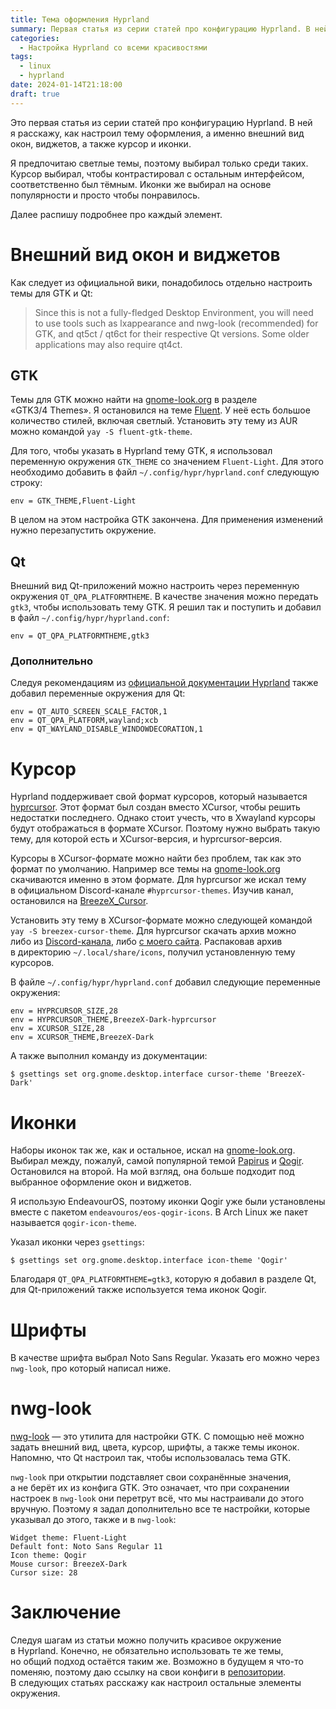 ```yaml
---
title: Тема оформления Hyprland
summary: Первая статья из серии статей про конфигурацию Hyprland. В ней я расскажу как настроил тему оформления, а именно внешний вид окон и виджетов, курсор и иконки.
categories:
  - Настройка Hyprland со всеми красивостями
tags:
  - linux
  - hyprland
date: 2024-01-14T21:18:00
draft: true
---
```


Это первая статья из&nbsp;серии статей про конфигурацию Hyprland. В&nbsp;ней я&nbsp;расскажу, как настроил тему оформления, а&nbsp;именно внешний вид окон, виджетов, а&nbsp;также курсор и&nbsp;иконки.

Я&nbsp;предпочитаю светлые темы, поэтому выбирал только среди таких. Курсор выбирал, чтобы контрастировал с&nbsp;остальным интерфейсом, соответственно был тёмным. Иконки&nbsp;же выбирал на&nbsp;основе популярности и&nbsp;просто чтобы понравилось.

Далее распишу подробнее про каждый элемент.

# Внешний вид окон и&nbsp;виджетов

Как следует из&nbsp;официальной вики, понадобилось отдельно настроить темы для GTK и&nbsp;Qt:

> Since this is&nbsp;not a&nbsp;fully-fledged Desktop Environment, you will need to&nbsp;use tools such as&nbsp;lxappearance and nwg-look (recommended) for GTK, and qt5ct&nbsp;/ qt6ct for their respective&nbsp;Qt versions. Some older applications may also require qt4ct.

## GTK

Темы для GTK можно найти&nbsp;на [gnome-look.org](https://www.gnome-look.org/) в&nbsp;разделе &laquo;GTK3/4&nbsp;Themes&raquo;. Я&nbsp;остановился на&nbsp;теме [Fluent](https://github.com/vinceliuice/Fluent-gtk-theme). У&nbsp;неё есть большое количество стилей, включая светлый. Установить эту тему из&nbsp;AUR можно командой `yay -S fluent-gtk-theme`.

Для того, чтобы указать в&nbsp;Hyprland тему GTK, я&nbsp;использовал переменную окружения `GTK_THEME` со&nbsp;значением `Fluent-Light`. Для этого необходимо добавить в&nbsp;файл `~/.config/hypr/hyprland.conf` следующую строку:

```
env = GTK_THEME,Fluent-Light
```

В&nbsp;целом на&nbsp;этом настройка GTK закончена. Для применения изменений нужно перезапустить окружение.

## Qt

Внешний вид Qt-приложений можно настроить через переменную окружения `QT_QPA_PLATFORMTHEME`. В&nbsp;качестве значения можно передать `gtk3`, чтобы использовать тему GTK. Я&nbsp;решил так и&nbsp;поступить и&nbsp;добавил в&nbsp;файл `~/.config/hypr/hyprland.conf`:

```
env = QT_QPA_PLATFORMTHEME,gtk3
```

### Дополнительно

Следуя рекомендациям&nbsp;из [официальной документации Hyprland](https://wiki.hyprland.org/Configuring/Environment-variables/) также добавил переменные окружения для Qt:

```
env = QT_AUTO_SCREEN_SCALE_FACTOR,1
env = QT_QPA_PLATFORM,wayland;xcb
env = QT_WAYLAND_DISABLE_WINDOWDECORATION,1
```

# Курсор

Hyprland поддерживает свой формат курсоров, который называется [hyprcursor](https://wiki.hyprland.org/Hypr-Ecosystem/hyprcursor/). Этот формат был создан вместо XCursor, чтобы решить недостатки последнего. Однако стоит учесть, что в&nbsp;Xwayland курсоры будут отображаться в&nbsp;формате XCursor. Поэтому нужно выбрать такую тему, для которой есть и&nbsp;XCursor-версия, и&nbsp;hyprcursor-версия.

Курсоры в&nbsp;XCursor-формате можно найти без проблем, так как это формат по&nbsp;умолчанию. Например все темы&nbsp;на [gnome-look.org](https://www.gnome-look.org/) скачиваются именно в&nbsp;этом формате. Для hyprcursor&nbsp;же искал тему в&nbsp;официальном Discord-канале `#hyprcursor-themes`. Изучив канал, остановился&nbsp;на [BreezeX_Cursor](https://github.com/ful1e5/BreezeX_Cursor).

Установить эту тему в&nbsp;XCursor-формате можно следующей командой `yay -S breezex-cursor-theme`. Для hyprcursor скачать архив можно либо&nbsp;из [Discord-канала](https://discord.com/channels/961691461554950145/1216066899729977435/1255300607523422249), либо [с&nbsp;моего сайта](BreezeX-Dark-hyprcursor.zip). Распаковав архив в&nbsp;директорию `~/.local/share/icons`, получил установленную тему курсоров.

В&nbsp;файле `~/.config/hypr/hyprland.conf` добавил следующие переменные окружения:

```
env = HYPRCURSOR_SIZE,28
env = HYPRCURSOR_THEME,BreezeX-Dark-hyprcursor
env = XCURSOR_SIZE,28
env = XCURSOR_THEME,BreezeX-Dark
```

А&nbsp;также выполнил команду из&nbsp;документации:

```console
$ gsettings set org.gnome.desktop.interface cursor-theme 'BreezeX-Dark'
```

# Иконки

Наборы иконок так&nbsp;же, как и&nbsp;остальное, искал&nbsp;на [gnome-look.org](https://www.gnome-look.org/). Выбирал между, пожалуй, самой популярной темой [Papirus](https://github.com/PapirusDevelopmentTeam/papirus-icon-theme) и&nbsp;[Qogir](https://github.com/vinceliuice/Qogir-icon-theme). Остановился на&nbsp;второй. На&nbsp;мой взгляд, она больше подходит под выбранное оформление окон и&nbsp;виджетов.

Я&nbsp;использую EndeavourOS, поэтому иконки Qogir уже были установлены вместе с&nbsp;пакетом `endeavouros/eos-qogir-icons`. В&nbsp;Arch Linux&nbsp;же пакет называется `qogir-icon-theme`.

Указал иконки через `gsettings`:

```console
$ gsettings set org.gnome.desktop.interface icon-theme 'Qogir'
```

Благодаря `QT_QPA_PLATFORMTHEME=gtk3`, которую я&nbsp;добавил в&nbsp;разделе&nbsp;Qt, для Qt-приложений также используется тема иконок Qogir.

# Шрифты

В&nbsp;качестве шрифта выбрал Noto Sans Regular. Указать его можно через `nwg-look`, про который написал ниже.

# nwg-look

[nwg-look](https://github.com/nwg-piotr/nwg-look)&nbsp;&mdash; это утилита для настройки GTK. С&nbsp;помощью неё можно задать внешний вид, цвета, курсор, шрифты, а&nbsp;также темы иконок. Напомню, что&nbsp;Qt настроил так, чтобы использовалась тема GTK.

`nwg-look` при открытии подставляет свои сохранённые значения, а&nbsp;не&nbsp;берёт их&nbsp;из&nbsp;конфига GTK. Это означает, что при сохранении настроек в `nwg-look` они перетрут всё, что мы&nbsp;настраивали до&nbsp;этого вручную. Поэтому я&nbsp;задал дополнительно все те&nbsp;настройки, которые указывал до&nbsp;этого, также и&nbsp;в `nwg-look`:

```
Widget theme: Fluent-Light
Default font: Noto Sans Regular 11
Icon theme: Qogir
Mouse cursor: BreezeX-Dark
Cursor size: 28
```

# Заключение

Следуя шагам из&nbsp;статьи можно получить красивое окружение в&nbsp;Hyprland. Конечно, не&nbsp;обязательно использовать те&nbsp;же темы, но&nbsp;общий подход остаётся таким&nbsp;же. Возможно в&nbsp;будущем я&nbsp;что-то поменяю, поэтому даю ссылку на&nbsp;свои конфиги&nbsp;в [репозитории](https://github.com/ismd/dotfiles). В&nbsp;следующих статьях расскажу как настроил остальные элементы окружения.
